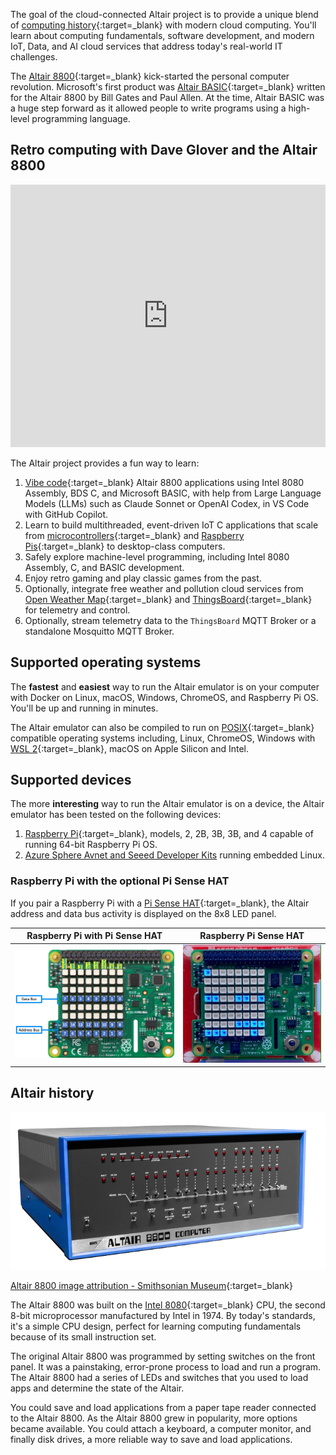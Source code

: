The goal of the cloud-connected Altair project is to provide a unique blend of [computing history](https://en.wikipedia.org/wiki/Retrocomputing){:target=_blank} with modern cloud computing. You'll learn about computing fundamentals, software development, and modern IoT, Data, and AI cloud services that address today's real-world IT challenges.

The [Altair 8800](https://en.wikipedia.org/wiki/Altair_8800?azure-portal=true){:target=_blank} kick-started the personal computer revolution. Microsoft's first product was [Altair BASIC](https://en.wikipedia.org/wiki/Altair_BASIC?azure-portal=true){:target=_blank} written for the Altair 8800 by Bill Gates and Paul Allen. At the time, Altair BASIC was a huge step forward as it allowed people to write programs using a high-level programming language.

<!-- ## Get started docs

Head to [Get started](/start/Deploy){:target=_blank} to learn how to deploy and run the Altair 8800 emulator. -->

## Retro computing with Dave Glover and the Altair 8800

<iframe width="100%" height="420" src="https://www.youtube.com/embed/fSz5lTaXS0E" title="YouTube video player" frameborder="0" allow="accelerometer; autoplay; clipboard-write; encrypted-media; gyroscope; picture-in-picture" allowfullscreen></iframe>

The Altair project provides a fun way to learn:

1. [Vibe code](https://en.wikipedia.org/wiki/Vibe_coding){:target=_blank} Altair 8800 applications using Intel 8080 Assembly, BDS C, and Microsoft BASIC, with help from Large Language Models (LLMs) such as Claude Sonnet or OpenAI Codex, in VS Code with GitHub Copilot.
2. Learn to build multithreaded, event-driven IoT C applications that scale from [microcontrollers](https://en.wikipedia.org/wiki/Microcontroller){:target=_blank} and [Raspberry Pis](https://en.wikipedia.org/wiki/Raspberry_Pi){:target=_blank} to desktop-class computers.
3. Safely explore machine-level programming, including Intel 8080 Assembly, C, and BASIC development.
4. Enjoy retro gaming and play classic games from the past.
5. Optionally, integrate free weather and pollution cloud services from [Open Weather Map](http://openweathermap.org){:target=_blank} and [ThingsBoard](https://thingsboard.io/){:target=_blank} for telemetry and control.
6. Optionally, stream telemetry data to the `ThingsBoard` MQTT Broker or a standalone Mosquitto MQTT Broker.

## Supported operating systems

The **fastest** and **easiest** way to run the Altair emulator is on your computer with Docker on Linux, macOS, Windows, ChromeOS, and Raspberry Pi OS. You'll be up and running in minutes.

The Altair emulator can also be compiled to run on [POSIX](https://en.wikipedia.org/wiki/POSIX){:target=_blank} compatible operating systems including, Linux, ChromeOS, Windows with [WSL 2](https://docs.microsoft.com/en-us/windows/wsl/install){:target=_blank}, macOS on Apple Silicon and Intel.

## Supported devices

The more **interesting** way to run the Altair emulator is on a device, the Altair emulator has been tested on the following devices:

1. [Raspberry Pi](https://www.raspberrypi.org/){:target=_blank}, models, 2, 2B, 3B, 3B, and 4 capable of running 64-bit Raspberry Pi OS.
2. [Azure Sphere Avnet and Seeed Developer Kits](./50-azsphere/01-Introduction.md) running embedded Linux.

### Raspberry Pi with the optional Pi Sense HAT

If you pair a Raspberry Pi with a [Pi Sense HAT](https://www.raspberrypi.com/products/sense-hat/){:target=_blank}, the Altair address and data bus activity is displayed on the 8x8 LED panel.

| Raspberry Pi with Pi Sense HAT  | Raspberry Pi Sense HAT |
|--|--|
| ![The image shows the address and data bus LEDs](./img/raspberry_pi_sense_hat_map.png) | ![The gif shows the address and data bus LEDs in action](./img/raspberry_pi_sense_hat.gif) |

## Altair history

![The image shows the Altair 8800](./img/altair-8800-smithsonian-museum.png)

[Altair 8800 image attribution - Smithsonian Museum](https://commons.wikimedia.org/wiki/File:Altair_8800,_Smithsonian_Museum.jpg){:target=_blank}

The Altair 8800 was built on the [Intel 8080](https://en.wikipedia.org/wiki/Intel_8080?azure-portal=true){:target=_blank} CPU, the second 8-bit microprocessor manufactured by Intel in 1974. By today's standards, it's a simple CPU design, perfect for learning computing fundamentals because of its small instruction set.

The original Altair 8800 was programmed by setting switches on the front panel. It was a painstaking, error-prone process to load and run a program. The Altair 8800 had a series of LEDs and switches that you used to load apps and determine the state of the Altair.

You could save and load applications from a paper tape reader connected to the Altair 8800. As the Altair 8800 grew in popularity, more options became available. You could attach a keyboard, a computer monitor, and finally disk drives, a more reliable way to save and load applications.

